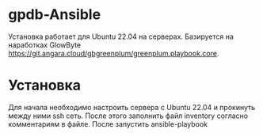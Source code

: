 # gpdb-Ansible

Установка работает для Ubuntu 22.04 на серверах. Базируется на наработках GlowByte https://git.angara.cloud/gbgreenplum/greenplum.playbook.core. 

# Установка
Для начала необходимо настроить сервера с Ubuntu 22.04 и прокинуть между ними ssh сеть. После этого заполнить файл inventory согласно комментариям в файле. После запустить ansible-playbook
